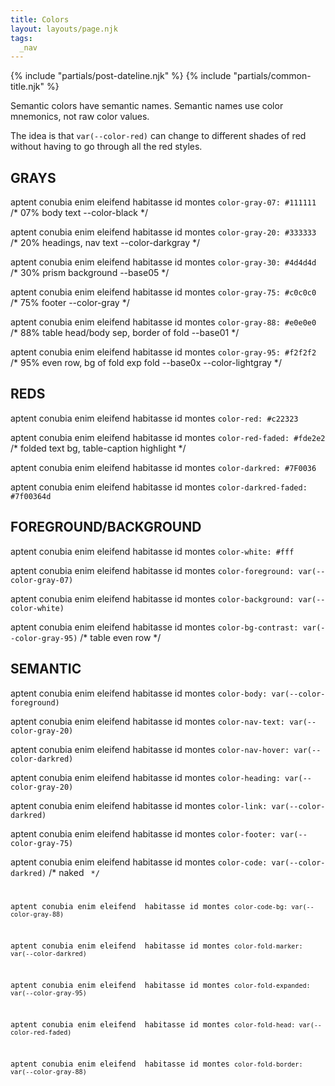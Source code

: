 ```yaml
---
title: Colors
layout: layouts/page.njk
tags:
  _nav
---
```

<!-- markdownlint-disable  -->
{% include "partials/post-dateline.njk" %}
{% include "partials/common-title.njk" %}

Semantic colors have semantic names. Semantic names use
color mnemonics, not raw color values.

The idea is that `var(--color-red)` can change to different
shades of red without having to go through all the red styles.


<style>
code {
  color: #111 !important;
}
</style>

## GRAYS  
<p style="color: var(--color-gray-07)">aptent conubia enim eleifend  habitasse id montes <code>color-gray-07: #111111</code>  /* 07%  body text                             --color-black              */</p>
<p style="color: var(--color-gray-20)">aptent conubia enim eleifend  habitasse id montes <code>color-gray-20: #333333</code>  /* 20%  headings, nav text                    --color-darkgray           */</p>
<p style="color: var(--color-gray-30)">aptent conubia enim eleifend  habitasse id montes <code>color-gray-30: #4d4d4d</code>  /* 30%  prism background                      --base05                   */</p>
<p style="color: var(--color-gray-75)">aptent conubia enim eleifend  habitasse id montes <code>color-gray-75: #c0c0c0</code>  /* 75%  footer                                --color-gray               */</p>
<p style="color: var(--color-gray-88)">aptent conubia enim eleifend  habitasse id montes <code>color-gray-88: #e0e0e0</code>  /* 88%  table head/body sep, border of fold   --base01                   */</p>
<p style="color: var(--color-gray-95)">aptent conubia enim eleifend  habitasse id montes <code>color-gray-95: #f2f2f2</code>  /* 95%  even row, bg of fold exp fold         --base0x --color-lightgray */</p>


## REDS   
<p style="color: var(--color-red)">aptent conubia enim eleifend  habitasse id montes <code>color-red: #c22323</code></p>
<p style="color: var(--color-red-faded)">aptent conubia enim eleifend  habitasse id montes <code>color-red-faded: #fde2e2</code>      /* folded text bg, table-caption highlight */</p>
<p style="color: var(--color-darkred)">aptent conubia enim eleifend  habitasse id montes <code>color-darkred: #7F0036</code></p>
<p style="color: var(--color-darkred-faded)">aptent conubia enim eleifend  habitasse id montes <code>color-darkred-faded: #7f00364d</code></p>

## FOREGROUND/BACKGROUND 
<p style="color: var(--color-white)">aptent conubia enim eleifend  habitasse id montes <code>color-white: #fff</code></p>
<p style="color: var(--color-foreground)">aptent conubia enim eleifend  habitasse id montes <code>color-foreground: var(--color-gray-07)</code></p>
<p style="color: var(--color-background)">aptent conubia enim eleifend  habitasse id montes <code>color-background: var(--color-white)</code></p>
<p style="color: var(--color-bg-contrast)">aptent conubia enim eleifend  habitasse id montes <code>color-bg-contrast: var(--color-gray-95)</code>     /* table even row */</p>

## SEMANTIC

<p style="color: var(--color-body)">aptent conubia enim eleifend  habitasse id montes <code>color-body: var(--color-foreground)</code></p>
<p style="color: var(--color-nav-text)">aptent conubia enim eleifend  habitasse id montes <code>color-nav-text: var(--color-gray-20)</code></p>
<p style="color: var(--color-nav-hover)">aptent conubia enim eleifend  habitasse id montes <code>color-nav-hover: var(--color-darkred)</code></p>
<p style="color: var(--color-heading)">aptent conubia enim eleifend  habitasse id montes <code>color-heading: var(--color-gray-20)</code></p>
<p style="color: var(--color-link)">aptent conubia enim eleifend  habitasse id montes <code>color-link: var(--color-darkred)</code></p>
<p style="color: var(--color-footer)">aptent conubia enim eleifend  habitasse id montes <code>color-footer: var(--color-gray-75)</code></p>
<p style="color: var(--color-code)">aptent conubia enim eleifend  habitasse id montes <code>color-code: var(--color-darkred)</code>   /* naked <code> */</p>
<p style="color: var(--color-code-bg)">aptent conubia enim eleifend  habitasse id montes <code>color-code-bg: var(--color-gray-88)</code></p>
<p style="color: var(--color-fold-marker)">aptent conubia enim eleifend  habitasse id montes <code>color-fold-marker: var(--color-darkred)</code></p>
<p style="color: var(--color-fold-expanded)">aptent conubia enim eleifend  habitasse id montes <code>color-fold-expanded: var(--color-gray-95)</code></p>
<p style="color: var(--color-fold-head)">aptent conubia enim eleifend  habitasse id montes <code>color-fold-head: var(--color-red-faded)</code></p>
<p style="color: var(--color-fold-border)">aptent conubia enim eleifend  habitasse id montes <code>color-fold-border: var(--color-gray-88)</code></p>

